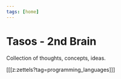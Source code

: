 ```yaml
---
tags: [home]
---
```


# Tasos - 2nd Brain

Collection of thoughts, concepts, ideas.

[[[z:zettels?tag=programming_languages]]]
